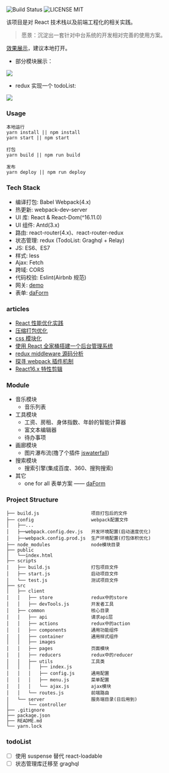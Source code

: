 ![Build Status](https://travis-ci.org/MuYunyun/reactSPA.svg?branch=master) ![LICENSE MIT](https://img.shields.io/npm/l/express.svg)

该项目是对 React 技术栈以及前端工程化的相关实践。

> 愿景：沉淀出一套针对中台系统的开发相对完善的使用方案。

[效果展示](https://muyunyun.github.io/reactSPA)，建议本地打开。

- 部分模块展示：

![](http://files.cnblogs.com/files/MuYunyun/reactSPA.gif)

- redux 实现一个 todoList:

![](http://files.cnblogs.com/files/MuYunyun/todoList.gif)

### Usage

```
本地运行
yarn install || npm install
yarn start || npm start

打包
yarn build || npm run build

发布
yarn deploy || npm run deploy
```

### Tech Stack

- 编译打包: Babel Webpack(4.x)
- 热更新: webpack-dev-server
- UI 库: React & React-Dom(^16.11.0)
- UI 组件: Antd(3.x)
- 路由: react-router(4.x)、react-router-redux
- 状态管理: redux (TodoList: Graghql + Relay)
- JS: ES6、ES7
- 样式: less
- Ajax: Fetch
- 跨域: CORS
- 代码校验: Eslint(Airbnb 规范)
- 网关: [demo](https://github.com/MuYunyun/gateway)
- 表单: [daForm](https://github.com/dwd-fe/daForm)

### articles

- [React 性能优化实践](https://github.com/MuYunyun/reactSPA/issues/54)
- [压缩打包优化](https://github.com/MuYunyun/reactSPA/issues/53)
- [css 模块化](https://github.com/MuYunyun/reactSPA/issues/52)
- [使用 React 全家桶搭建一个后台管理系统](http://muyunyun.cn/posts/9bfbdbf4/)
- [redux middleware 源码分析](http://muyunyun.cn/posts/7f9a92dc/)
- [探寻 webpack 插件机制](https://github.com/MuYunyun/blog/issues/19)
- [React16.x 特性剪辑](https://github.com/MuYunyun/blog/blob/master/BasicSkill/React周边/React16.x特性剪辑.md)

### Module

- 音乐模块
  - 音乐列表
- 工具模块
  - 工资、房租、身体指数、年龄的智能计算器
  - 富文本编辑器
  - 待办事项
- 画廊模块
  - 图片瀑布流(撸了个插件 [jswaterfall](https://github.com/MuYunyun/waterfall))
- 搜索模块
  - 搜索引擎(集成百度、360、搜狗搜索)
- 其它
  - one for all 表单方案 —— [daForm](https://github.com/dwd-fe/daForm)

### Project Structure

```
├── build.js                   项目打包后的文件
├── config                     webpack配置文件
│   ├──...
│   ├──webpack.config.dev.js   开发环境配置(启动速度优化)
│   ├──webpack.config.prod.js  生产环境配置(打包体积优化)
├── node_modules               node模块目录
├── public
│   └──index.html
├── scripts
│   ├── build.js               打包项目文件
│   ├── start.js               启动项目文件
│   └── test.js                测试项目文件
├── src
│   ├── client
│   │   ├── store              redux中的store
│   │   ├── devTools.js        开发者工具
│   ├── common                 核心目录
│   │   ├── api                请求api层
│   │   ├── actions            redux中的action
│   │   ├── components         通用功能组件
│   │   ├── container          通用样式组件
│   │   ├── images
│   │   ├── pages              页面模块
│   │   ├── reducers           redux中的reducer
│   │   ├── utils              工具类
│   │   │   ├── index.js
│   │   │   ├── config.js      通用配置
│   │   │   ├── menu.js        菜单配置
│   │   │   └── ajax.js        ajax模块
│   │   └── routes.js          前端路由
│   └── server                 服务端目录(日后用到)
│       └── controller
├── .gitignore
├── package.json
├── README.md
└── yarn.lock
```

### todoList

- [ ] 使用 suspense 替代 react-loadable
- [ ] 状态管理库迁移至 graghql
